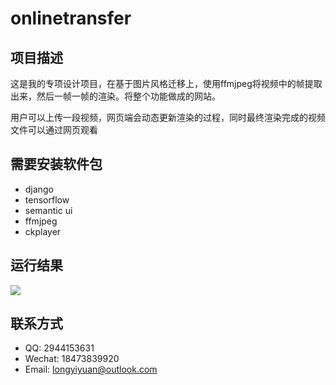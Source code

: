 # onlinetransfer
## 项目描述
这是我的专项设计项目，在基于图片风格迁移上，使用ffmjpeg将视频中的帧提取出来，然后一帧一帧的渲染。将整个功能做成的网站。

用户可以上传一段视频，网页端会动态更新渲染的过程，同时最终渲染完成的视频文件可以通过网页观看

## 需要安装软件包
* django
* tensorflow
* semantic ui
* ffmjpeg
* ckplayer

## 运行结果
![](https://i.imgur.com/zie6p0B.jpg)

## 联系方式
* QQ: 2944153631
* Wechat: 18473839920
* Email: longyiyuan@outlook.com